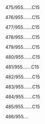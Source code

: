 475/955.......C15 


476/955.......C15 


477/955.......C15 


478/955.......C15 


479/955.......C15 


480/955.......C15 


481/955.......C15 


482/955.......C15 


483/955.......C15 


484/955.......C15 


485/955.......C15 


486/955.... 

